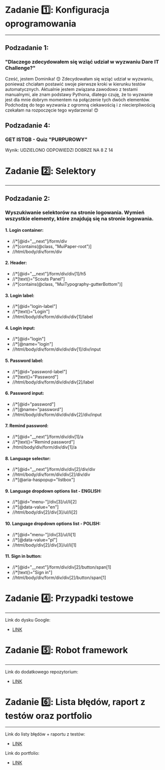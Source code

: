 # Zadanie :one:: Konfiguracja oprogramowania
___
<h2>Podzadanie 1:</h2> 
<h3>"Dlaczego zdecydowałem się wziąć udział w wyzwaniu Dare IT Challenge?"</h3>

Cześć, jestem Dominika! :blush: Zdecydowałam się wziąć udział w wyzwaniu, ponieważ chciałam postawić swoje pierwsze kroki w kierunku testów automatycznych. Aktualnie jestem związana zawodowo z testami manualnymi, ale znam podstawy Pythona, dlatego czuję, że to wyzwanie jest dla mnie dobrym momentem na połączenie tych dwóch elementów. Podchodzę do tego wyzwania z ogromną ciekawością i z niecierpliwością czekałam na rozpoczęcie tego wydarzenia! :blush: 

<h2>Podzadanie 4:</h2> 
<h3>GET ISTQB  - Quiz "PURPUROWY" </h3>
Wynik: UDZIELONO ODPOWIEDZI DOBRZE NA 8 Z 14


# Zadanie :two:: Selektory
___
<h2>Podzadanie 2:</h2> 
<h3>Wyszukiwanie selektorów na stronie logowania. Wymień wszystkie elementy, które znajdują się na stronie logowania.</h3>

<h4>1. Login container:</h4>

- //*[@id="__next"]/form/div
- //*[contains(@class, "MuiPaper-root")]
- //html/body/div/form/div

<h4>2. Header:</h4>

- //*[@id="__next"]/form/div/div[1]/h5
- //*[text()="Scouts Panel"]
- //*[contains(@class, "MuiTypography-gutterBottom")]

<h4>3. Login label:</h4>

- //*[@id="login-label"]
- //*[text()="Login"]
- //html/body/div/form/div/div/div[1]/label

<h4>4. Login input:</h4>

- //*[@id="login"]
- //*[@name="login"]
- //html/body/div/form/div/div/div[1]/div/input

<h4>5. Password label:</h4>

- //*[@id="password-label"]
- //*[text()="Password"]
- //html/body/div/form/div/div/div[2]/label

<h4>6. Password input:</h4>

- //*[@id="password"]
- //*[@name="password"]
- //html/body/div/form/div/div/div[2]/div/input

<h4>7. Remind password:</h4> 

- //*[@id="__next"]/form/div/div[1]/a
- //*[text()="Remind password"]
- /html/body/div/form/div/div[1]/a

<h4>8. Language selector:</h4>

- //*[@id="__next"]/form/div/div[2]/div/div
- //html/body/div/form/div/div[2]/div/div
- //*[@aria-haspopup="listbox"]

<h4>9. Language dropdown options list - ENGLISH:</h4>

- //*[@id="menu-"]/div[3]/ul/li[2]
- //*[@data-value="en"]
- //html/body/div[2]/div[3]/ul/li[2]

<h4>10. Language dropdown options list - POLISH:</h4>

- //*[@id="menu-"]/div[3]/ul/li[1]
- //*[@data-value="pl"]
- //html/body/div[2]/div[3]/ul/li[1]

<h4>11. Sign in button:</h4>

- //*[@id="__next"]/form/div/div[2]/button/span[1]
- //*[text()="Sign in"]
- //html/body/div/form/div/div[2]/button/span[1]

# Zadanie :four:: Przypadki testowe
___
Link do dysku Google:

- [LINK](https://drive.google.com/drive/folders/1SyrtY0jPuR-OUpNNUZIxLfqwhrJbsQEK?usp=sharing)

# Zadanie :five:: Robot framework
___
Link do dodatkowego repozytorium:

- [LINK](https://github.com/dwoj/panelscout_robotframework_)

# Zadanie :six:: Lista błędów, raport z testów oraz portfolio
___
Link do listy błędów + raportu z testów:

- [LINK](https://drive.google.com/drive/folders/1gXjyaQE9HKIeT_Kt9u1ZDNSj-0ANUqPz?usp=share_link)

Link do portfolio:
- [LINK](https://github.com/dwoj/portfolio/blob/main/README.md)
